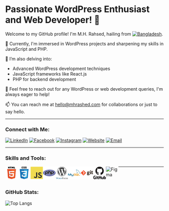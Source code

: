 # Passionate WordPress Enthusiast and Web Developer! 🚀

Welcome to my GitHub profile! I'm M.H. Rahsed, hailing from [![Bangladesh](https://img.shields.io/badge/🇧🇩-Bangladesh-green)](https://en.wikipedia.org/wiki/Bangladesh).

🔭 Currently, I'm immersed in WordPress projects and sharpening my skills in JavaScript and PHP.

🌱 I’m also delving into:
- Advanced WordPress development techniques
- JavaScript frameworks like React.js
- PHP for backend development

💬 Feel free to reach out for any WordPress or web development queries, I'm always eager to help!

📫 You can reach me at hello@mhrashed.com for collaborations or just to say hello.

---

### Connect with Me:

[![LinkedIn](https://img.shields.io/badge/-LinkedIn-blue?style=for-the-badge&logo=linkedin)](https://linkedin.com/in/themhrashed/)
[![Facebook](https://img.shields.io/badge/-Facebook-blue?style=for-the-badge&logo=facebook)](https://fb.com/themhrashed/)
[![Instagram](https://img.shields.io/badge/-Instagram-pink?style=for-the-badge&logo=instagram)](https://instagram.com/themhrashed/)
[![Website](https://img.shields.io/badge/🌐-Website-yellow?style=for-the-badge)](https://www.mhrashed.com)
[![Email](https://img.shields.io/badge/-Email-purple?style=for-the-badge&logo=gmail)](mailto:hello@mhrashed.com)

---

### Skills and Tools:

[<img align="left" alt="HTML5" width="40px" src="https://raw.githubusercontent.com/devicons/devicon/master/icons/html5/html5-original-wordmark.svg" />](https://www.w3schools.com/html/)
[<img align="left" alt="CSS3" width="40px" src="https://raw.githubusercontent.com/devicons/devicon/master/icons/css3/css3-original-wordmark.svg" />](https://www.w3schools.com/css/)
[<img align="left" alt="JavaScript" width="40px" src="https://raw.githubusercontent.com/devicons/devicon/master/icons/javascript/javascript-original.svg" />](https://developer.mozilla.org/en-US/docs/Web/JavaScript)
[<img align="left" alt="PHP" width="40px" src="https://raw.githubusercontent.com/devicons/devicon/master/icons/php/php-original.svg" />](https://www.php.net)
[<img align="left" alt="WordPress" width="40px" src="https://raw.githubusercontent.com/devicons/devicon/master/icons/wordpress/wordpress-original.svg" />](https://wordpress.com/)
[<img align="left" alt="MySQL" width="40px" src="https://raw.githubusercontent.com/devicons/devicon/master/icons/mysql/mysql-original-wordmark.svg" />](https://www.mysql.com/)
[<img align="left" alt="Git" width="40px" src="https://raw.githubusercontent.com/devicons/devicon/master/icons/git/git-original-wordmark.svg" />](https://git-scm.com/)
[<img align="left" alt="GitHub" width="40px" src="https://raw.githubusercontent.com/devicons/devicon/master/icons/github/github-original-wordmark.svg" />](https://github.com/)
[<img align="left" alt="Figma" width="40px" src="https://www.vectorlogo.zone/logos/figma/figma-icon.svg" />](https://www.figma.com/)

---
<br>
<br>

### GitHub Stats:

![Top Langs](https://github-readme-stats.vercel.app/api/top-langs/?username=themhrashed&layout=compact)

